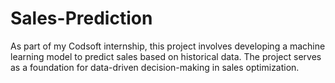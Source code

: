 # Sales-Prediction
As part of my Codsoft internship, this project involves developing a machine learning model to predict sales based on historical data.  The project serves as a foundation for data-driven decision-making in sales optimization.
